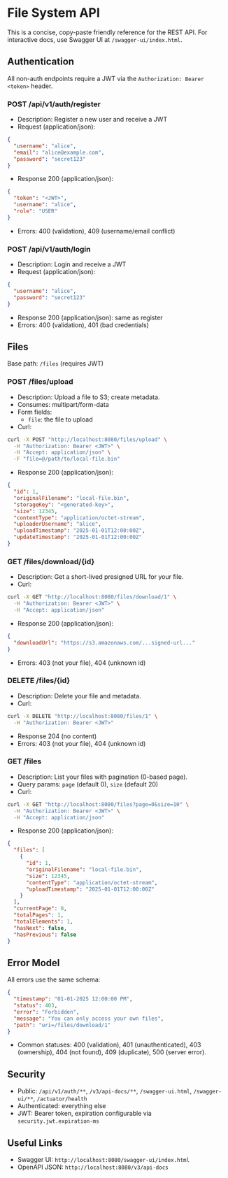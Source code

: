 # File System API

This is a concise, copy-paste friendly reference for the REST API. For interactive docs, use Swagger UI at `/swagger-ui/index.html`.

## Authentication

All non-auth endpoints require a JWT via the `Authorization: Bearer <token>` header.

### POST /api/v1/auth/register
- Description: Register a new user and receive a JWT
- Request (application/json):
```json
{
  "username": "alice",
  "email": "alice@example.com",
  "password": "secret123"
}
```
- Response 200 (application/json):
```json
{
  "token": "<JWT>",
  "username": "alice",
  "role": "USER"
}
```
- Errors: 400 (validation), 409 (username/email conflict)

### POST /api/v1/auth/login
- Description: Login and receive a JWT
- Request (application/json):
```json
{
  "username": "alice",
  "password": "secret123"
}
```
- Response 200 (application/json): same as register
- Errors: 400 (validation), 401 (bad credentials)

## Files

Base path: `/files` (requires JWT)

### POST /files/upload
- Description: Upload a file to S3; create metadata.
- Consumes: multipart/form-data
- Form fields:
  - `file`: the file to upload
- Curl:
```bash
curl -X POST "http://localhost:8080/files/upload" \
  -H "Authorization: Bearer <JWT>" \
  -H "Accept: application/json" \
  -F "file=@/path/to/local-file.bin"
```
- Response 200 (application/json):
```json
{
  "id": 1,
  "originalFilename": "local-file.bin",
  "storageKey": "<generated-key>",
  "size": 12345,
  "contentType": "application/octet-stream",
  "uploaderUsername": "alice",
  "uploadTimestamp": "2025-01-01T12:00:00Z",
  "updateTimestamp": "2025-01-01T12:00:00Z"
}
```

### GET /files/download/{id}
- Description: Get a short-lived presigned URL for your file.
- Curl:
```bash
curl -X GET "http://localhost:8080/files/download/1" \
  -H "Authorization: Bearer <JWT>" \
  -H "Accept: application/json"
```
- Response 200 (application/json):
```json
{
  "downloadUrl": "https://s3.amazonaws.com/...signed-url..."
}
```
- Errors: 403 (not your file), 404 (unknown id)

### DELETE /files/{id}
- Description: Delete your file and metadata.
- Curl:
```bash
curl -X DELETE "http://localhost:8080/files/1" \
  -H "Authorization: Bearer <JWT>"
```
- Response 204 (no content)
- Errors: 403 (not your file), 404 (unknown id)

### GET /files
- Description: List your files with pagination (0-based page).
- Query params: `page` (default 0), `size` (default 20)
- Curl:
```bash
curl -X GET "http://localhost:8080/files?page=0&size=10" \
  -H "Authorization: Bearer <JWT>" \
  -H "Accept: application/json"
```
- Response 200 (application/json):
```json
{
  "files": [
    {
      "id": 1,
      "originalFilename": "local-file.bin",
      "size": 12345,
      "contentType": "application/octet-stream",
      "uploadTimestamp": "2025-01-01T12:00:00Z"
    }
  ],
  "currentPage": 0,
  "totalPages": 1,
  "totalElements": 1,
  "hasNext": false,
  "hasPrevious": false
}
```

## Error Model

All errors use the same schema:
```json
{
  "timestamp": "01-01-2025 12:00:00 PM",
  "status": 403,
  "error": "Forbidden",
  "message": "You can only access your own files",
  "path": "uri=/files/download/1"
}
```
- Common statuses: 400 (validation), 401 (unauthenticated), 403 (ownership), 404 (not found), 409 (duplicate), 500 (server error).

## Security
- Public: `/api/v1/auth/**`, `/v3/api-docs/**`, `/swagger-ui.html`, `/swagger-ui/**`, `/actuator/health`
- Authenticated: everything else
- JWT: Bearer token, expiration configurable via `security.jwt.expiration-ms`

## Useful Links
- Swagger UI: `http://localhost:8080/swagger-ui/index.html`
- OpenAPI JSON: `http://localhost:8080/v3/api-docs`

